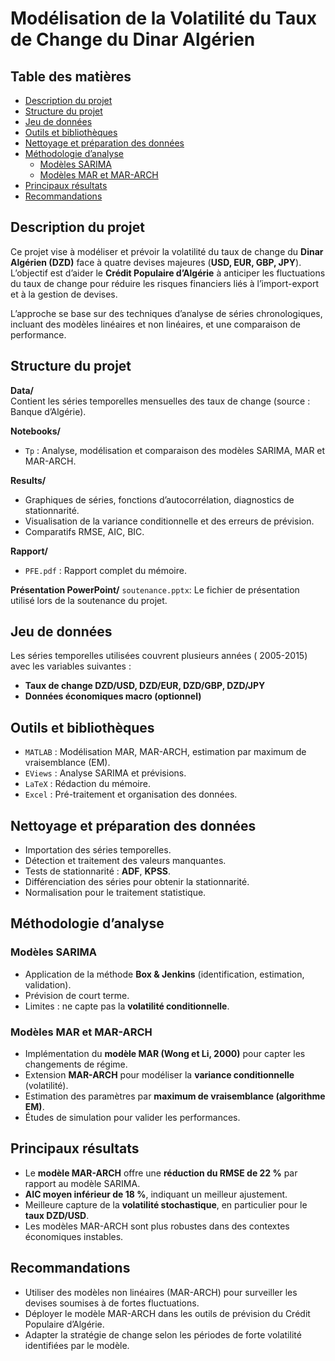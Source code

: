 # Modélisation de la Volatilité du Taux de Change du Dinar Algérien

## Table des matières
- [Description du projet](#description-du-projet)
- [Structure du projet](#structure-du-projet)
- [Jeu de données](#jeu-de-données)
- [Outils et bibliothèques](#outils-et-bibliothèques)
- [Nettoyage et préparation des données](#nettoyage-et-préparation-des-données)
- [Méthodologie d’analyse](#méthodologie-danalyse)
  - [Modèles SARIMA](#modèles-sarima)
  - [Modèles MAR et MAR-ARCH](#modèles-mar-et-mar-arch)
- [Principaux résultats](#principaux-résultats)
- [Recommandations](#recommandations)

##  Description du projet
Ce projet vise à modéliser et prévoir la volatilité du taux de change du **Dinar Algérien (DZD)** face à quatre devises majeures (**USD, EUR, GBP, JPY**).  
L’objectif est d’aider le **Crédit Populaire d’Algérie** à anticiper les fluctuations du taux de change pour réduire les risques financiers liés à l’import-export et à la gestion de devises.

L’approche se base sur des techniques d’analyse de séries chronologiques, incluant des modèles linéaires et non linéaires, et une comparaison de performance.

## Structure du projet
**Data/**  
Contient les séries temporelles mensuelles des taux de change (source : Banque d’Algérie).

**Notebooks/**  
- `Tp` : Analyse, modélisation et comparaison des modèles SARIMA, MAR et MAR-ARCH.

**Results/**  
- Graphiques de séries, fonctions d’autocorrélation, diagnostics de stationnarité. 
- Visualisation de la variance conditionnelle et des erreurs de prévision.
- Comparatifs RMSE, AIC, BIC.

**Rapport/**  
- `PFE.pdf` : Rapport complet du mémoire.

**Présentation PowerPoint/** 
`soutenance.pptx`: Le fichier de présentation utilisé lors de la soutenance du projet.

## Jeu de données
Les séries temporelles utilisées couvrent plusieurs années ( 2005-2015) avec les variables suivantes :
- **Taux de change DZD/USD, DZD/EUR, DZD/GBP, DZD/JPY**
- **Données économiques macro (optionnel)**

## Outils et bibliothèques
- `MATLAB` : Modélisation MAR, MAR-ARCH, estimation par maximum de vraisemblance (EM).
- `EViews` : Analyse SARIMA et prévisions.
- `LaTeX` : Rédaction du mémoire.
- `Excel` : Pré-traitement et organisation des données.

## Nettoyage et préparation des données
- Importation des séries temporelles.
- Détection et traitement des valeurs manquantes.
- Tests de stationnarité : **ADF**, **KPSS**.
- Différenciation des séries pour obtenir la stationnarité.
- Normalisation pour le traitement statistique.

## Méthodologie d’analyse

### Modèles SARIMA
- Application de la méthode **Box & Jenkins** (identification, estimation, validation).
- Prévision de court terme.
- Limites : ne capte pas la **volatilité conditionnelle**.

### Modèles MAR et MAR-ARCH
- Implémentation du **modèle MAR (Wong et Li, 2000)** pour capter les changements de régime.
- Extension **MAR-ARCH** pour modéliser la **variance conditionnelle** (volatilité).
- Estimation des paramètres par **maximum de vraisemblance (algorithme EM)**.
- Études de simulation pour valider les performances.

## Principaux résultats
- Le **modèle MAR-ARCH** offre une **réduction du RMSE de 22 %** par rapport au modèle SARIMA.
- **AIC moyen inférieur de 18 %**, indiquant un meilleur ajustement.
- Meilleure capture de la **volatilité stochastique**, en particulier pour le **taux DZD/USD**.
- Les modèles MAR-ARCH sont plus robustes dans des contextes économiques instables.

## Recommandations
- Utiliser des modèles non linéaires (MAR-ARCH) pour surveiller les devises soumises à de fortes fluctuations.
- Déployer le modèle MAR-ARCH dans les outils de prévision du Crédit Populaire d’Algérie.
- Adapter la stratégie de change selon les périodes de forte volatilité identifiées par le modèle.
